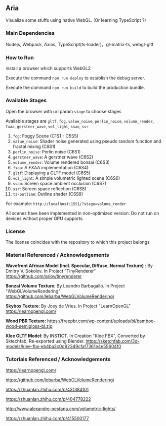 ## Aria

Visualize some stuffs using native WebGL. (Or learning TypeScript ?)





### Main Dependencies

Nodejs, Webpack, Axios, TypeScript(ts-loader)，gl-matrix-ts, webgl-gltf





### How to Run

Install a browser which supports WebGL2

Execute the command `npm run deploy` to establish the debug server.

Execute the command `npm run build` to build the production bundle.





### Available Stages

Open the browser with url param `stage` to choose stages

Available stages are `gltf`, `fog`, `value_noise`, `perlin_noise`, `volume_render`, `fxaa`, `gerstner_wave`, `vol_light`, `ssao`, `ssr`

1. `fog`: Foggy Scene (C1S1 - C5S5)
2. `value_noise`: Shader noise generated using pseudo random function and fractal mixing (C6S1)
3. `perlin_noise`: Perlin noise (C6S1)
4. `gerstner_wave`: A gerstner wave (C6S2)
5. `volume_render`: Volume rendered bonsai (C6S3)
6. `fxaa`: A FXAA implementation (C6S4)
7. `gltf`: Displaying a GLTF model (C6S5)
8. `vol_light`: A simple volumetric lighted scene (C6S6)
9. `ssao`: Screen space ambient occlusion (C6S7)
10. `ssr`: Screen space reflection (C6S8)
11. `ts-outline`: Outline shader (C6S9)



For example: `http://localhost:1551/?stage=volume_render`

All scenes have been implemented in non-optimized version. Do not run on devices without proper GPU supports.





### License

The license coincides with the repository to which this project belongs





### Material Referenced / Acknowledgements

**Wavefront African Model \(Incl. Specular, Diffuse, Normal Texture\)**  : By Dmitry V. Sokolov. In Project "TinyRenderer" https://github.com/ssloy/tinyrenderer

**Bonzai Volume Texture**: By Leandro Barbagallo. In Project "WebGLVolumeRendering" https://github.com/lebarba/WebGLVolumeRendering/

**Skybox Texture**: By Joey de Vries. In Project "LearnOpenGL" https://learnopengl.com/

**Wood PBR Texture:** https://freepbr.com/wp-content/uploads/bl/bamboo-wood-semigloss-bl.zip

**Klee GLTF Model**: By INSTICT. In Creation "Klee FBX", Converted by Sktechfab, Re-exported using Blender. https://sketchfab.com/3d-models/klee-fbx-eb4ba3c0d92349cfaf7361e4e55604f0





### Tutorials Referenced / Acknowledgements

https://learnopengl.com/

https://github.com/lebarba/WebGLVolumeRendering/

https://zhuanlan.zhihu.com/p/431384101

https://zhuanlan.zhihu.com/p/404778222

http://www.alexandre-pestana.com/volumetric-lights/

https://zhuanlan.zhihu.com/p/415500177
